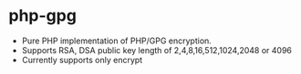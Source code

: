 php-gpg
=======

 * Pure PHP implementation of PHP/GPG encryption.  
 * Supports RSA, DSA public key length of 2,4,8,16,512,1024,2048 or 4096
 * Currently supports only encrypt